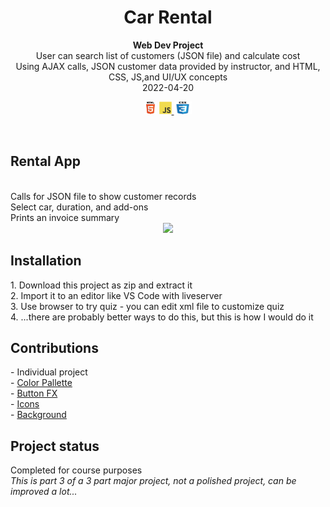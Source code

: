 
<h1 align="center">Car Rental</h1>
<p align="center"><strong>Web Dev Project</strong>
<br>User can search list of customers (JSON file) and calculate cost
<br>Using AJAX calls, JSON customer data provided by instructor, and HTML, CSS, JS,and UI/UX concepts
<br>2022-04-20</p>
<p align="center">
<img src="https://raw.githubusercontent.com/devicons/devicon/master/icons/html5/html5-original-wordmark.svg" alt="html5" width="20" height="20"/> </a>  
<a href="https://developer.mozilla.org/en-US/docs/Web/JavaScript" target="_blank" rel="noreferrer"> <img src="https://raw.githubusercontent.com/devicons/devicon/master/icons/javascript/javascript-original.svg" alt="javascript" width="20" height="20"/> </a>
<a href="https://www.w3schools.com/css/" target="_blank" rel="noreferrer"> <img src="https://raw.githubusercontent.com/devicons/devicon/master/icons/css3/css3-original-wordmark.svg" alt="css3" width="29" height="20"/></a>
</p>
<br/>

<p>
<h2>Rental App</h2>
<br>Calls for JSON file to show customer records
<br>Select car, duration, and add-ons
<br>Prints an invoice summary
<div align="center"><img src="https://i.imgur.com/fZcVY4f.gif"></img></div></p>




<h2>Installation</h2>
1. Download this project as zip and extract it<br>
2. Import it to an editor like VS Code with liveserver <br>
3. Use browser to try quiz - you can edit xml file to customize quiz<br>
4. ...there are probably better ways to do this, but this is how I would do it<br>




<h2>Contributions</h2>
- Individual project<br>
- <a href="http://colormind.io/" target="_blank">Color Pallette </a><br>
- <a href="https://codepen.io/seme332/pen/reJOwo" target="_blank">Button FX</a><br>
- <a href="https://www.flaticon.com/" target="_blank"> Icons</a><br>
- <a href="https://unsplash.com/photos/A-NVHPka9Rk" target="_blank">Background</a>


<h2>Project status</h2>
Completed for course purposes <br>
<em>This is part 3 of a 3 part major project, not a polished project, can be improved a lot...</em>